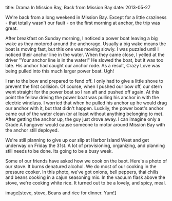 title: Drama In Mission Bay, Back from Mission Bay
date: 2013-05-27

We're back from a long weekend in Mission Bay.  Except for a little craziness -
that totally wasn't our fault - on the first morning at anchor, the trip was
great.

After breakfast on Sunday morning, I noticed a power boat leaving a big wake as
they motored around the anchorage. Usually a big wake means the boat is moving
fast, but this one was moving slowly.  I was puzzled until I noticed their
anchor line in the water.  When they came close, I yelled at the driver "Your
anchor line is in the water!"  He slowed the boat, but it was too late.  His
anchor had caught our anchor rode.  As a result, Crazy Love was being pulled
into this much larger power boat.  Ugh!

I ran to the bow and prepared to fend off.  I only had to give a little shove
to prevent the first collision.  Of course, when I pushed our bow off, our
stern went straight for the power boat so I ran aft and pushed off again.  At
this point the fellow driving the power boat was pulling his anchor in with the
electric windlass.  I worried that when he pulled his anchor up he would drag
our anchor with it, but that didn't happen.  Luckily, the power boat's anchor
came out of the water clean (or at least without anything belonging to me).
After getting the anchor up, the guy just drove away.  I can imagine only a
Grade A hangover would cause someone to motor around Mission Bay with the
anchor still deployed.

We're still planning to give up our slip at Harbor Island West and get underway
on Friday the 31st.  A lot of provisioning, organizing, and planning still needs to be
done.  Its going to be a busy week.

Some of our friends have asked how we cook on the baot.  Here's a photo of our
stove.  It burns denatured alcohol.  We do most of our cooking in the pressure
cooker.  In this photo, we've got onions, bell peppers, thai chilis and beans
cooking in a cajun seasoning mix.  In the vacuum flask above the stove, we're
cooking white rice.  It turned out to be a lovely, and spicy, meal.

image[stove, stove, Beans and rice for dinner. Yum!]
